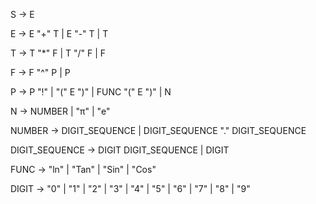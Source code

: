 S  → E

E  → E "+" T
    | E "-" T
    | T

T  → T "*" F
    | T "/" F
    | F

F  → F "^" P
    | P

P  → P "!"
    | "(" E ")"
    | FUNC "(" E ")"
    | N

N  → NUMBER
    | "π"
    | "e"

NUMBER → DIGIT_SEQUENCE
       | DIGIT_SEQUENCE "." DIGIT_SEQUENCE

DIGIT_SEQUENCE → DIGIT DIGIT_SEQUENCE
               | DIGIT

FUNC → "ln"
     | "Tan"
     | "Sin"
     | "Cos"

DIGIT → "0" | "1" | "2" | "3" | "4" | "5" | "6" | "7" | "8" | "9"
